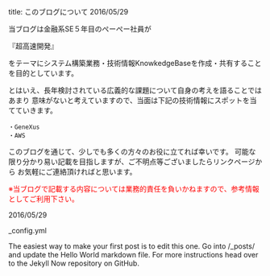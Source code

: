title: このブログについて 2016/05/29 

当ブログは金融系SE５年目のぺーぺー社員が

『超高速開発』

をテーマにシステム構築業務・技術情報KnowkedgeBaseを作成・共有することを目的としています。

とはいえ、長年検討されている広義的な課題について自身の考えを語ることではあまり
意味がないと考えていますので、当面は下記の技術情報にスポットを当てていきます。

    ・GeneXus
    ・AWS

このブログを通じて、少しでも多くの方々のお役に立てれば幸いです。
可能な限り分かり易い記載を目指しますが、ご不明点等ございましたらリンクページから
お気軽にご連絡頂ければと思います。

<font color = "RED">※当ブログで記載する内容については業務的責任を負いかねますので、参考情報としてご利用下さい。</font>


2016/05/29

_config.yml

The easiest way to make your first post is to edit this one. Go into /_posts/ and update the Hello World markdown file. For more instructions head over to the Jekyll Now repository on GitHub.

